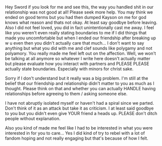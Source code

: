 Hey Sword if you look for me and see this, the way you handled shit in our relationship was not good at all! Please seek more help. You may think we ended on good terms but you had then dumped Kayson on me for god knows what reason and thats not okay.
At least say goodbye before leaving.
Also I did not feel loved, you did in fact unintentionally cast me away. I feel like you weren't even really stating boundaries to me if I did things that made you uncomfortable but when I ended our friendship after breaking up w u even then you didn't actually care that much... I don't want to say anything but what you did with me and clef sounds like polygamy and not polyamory. You really made me feel left out on the affection.
Well, we won't be talking at all anymore so whatever I write here doesn't actually matter   but please evaluate how you interact with partners and PLEASE PLEASE actually state boundaries. Especially with minors for christ sake.

Sorry if I don't understand but it really was a big problem. I'm still at the belief that our friendship and relationship didn't matter to you as much as I thought. Please think on that and whether you can actually HANDLE having relationships before agreeing to them / asking someone else.

I have not abruptly isolated myself or haven't had a spiral since we parted. Don't think of it as an attack but take it as criticism. I at least said goodbye to you but you didn't even give YOUR friend a heads up. PLEASE don't ditch people without explanation.

Also you kind of made me feel like I had to be interested in what you were interested in for you to care... Yes I did kind of try to rebel with a lot of fandom hoping and not really engaging but that's because of how I felt.
